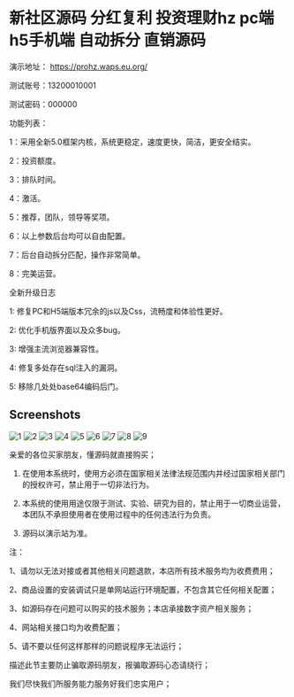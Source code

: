 # 新社区源码 分红复利 投资理财hz pc端 h5手机端 自动拆分 直销源码


演示地址： https://prohz.waps.eu.org/

测试账号：13200010001

测试密码：000000

功能列表：

1：采用全新5.0框架内核，系统更稳定，速度更快，简洁，更安全结实。

2：投资额度。

3：排队时间。

4：激活。

5：推荐，团队，领导等奖项。

6：以上参数后台均可以自由配置。

7：后台自动拆分匹配，操作非常简单。

8：完美运营。

 全新升级日志

1: 修复PC和H5端版本冗余的js以及Css，流畅度和体验性更好。

2: 优化手机版界面以及众多bug。

3: 增强主流浏览器兼容性。

4: 修复多处存在sql注入的漏洞。

5: 移除几处处base64编码后门。

## Screenshots
![1](imgs/01.jpg)
![2](imgs/02.jpg)
![3](imgs/03.jpg)
![4](imgs/04.jpg)
![5](imgs/05.png)
![6](imgs/06.png)
![7](imgs/07.png)
![8](imgs/08.png)
![9](imgs/09.png)



亲爱的各位买家朋友，懂源码就直接购买；

1. 在使用本系统时，使用方必须在国家相关法律法规范围内并经过国家相关部门的授权许可，禁止用于一切非法行为。

2. 本系统的使用用途仅限于测试、实验、研究为目的，禁止用于一切商业运营，本团队不承担使用者在使用过程中的任何违法行为负责。

3. 源码以演示站为准。

注：

1、请勿以无法对接或者其他相关问题退款，本店所有技术服务均为收费费用；

2、商品设置的安装调试只是单网站运行环境配置，不包含其它任何相关配置；

3、如源码存在问题可以购买的技术服务；本店承接数字资产相关服务；

4、网站相关接口均为收费配置；

5、请不要以任何这样那样的问题说程序无法运行；

描述此节主要防止骗取源码朋友，报骗取源码心态请绕行；

我们尽快我们所服务能力服务好我们忠实用户；
